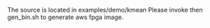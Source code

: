 The source is located in examples/demo/kmean
Please invoke then gen_bin.sh to generate aws fpga image.
